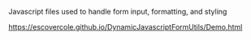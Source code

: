 Javascript files used to handle form input, formatting, and styling

https://escovercole.github.io/DynamicJavascriptFormUtils/Demo.html
